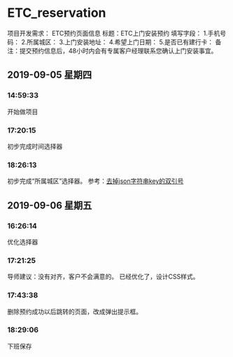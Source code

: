 # ETC_reservation

项目开发需求：
ETC预约页面信息
标题：ETC上门安装预约
填写字段：
1.手机号码：
2.所属城区：
3.上门安装地址：
4.希望上门日期：
5.是否已有建行卡：
备注：提交预约信息后，48小时内会有专属客户经理联系您确认上门安装事宜。

## 2019-09-05 星期四

### 14:59:33

开始做项目

### 17:20:15

初步完成时间选择器

### 18:26:13

初步完成“所属城区”选择器。
参考：[去掉json字符串key的双引号](https://blog.csdn.net/qq_41656943/article/details/86793079)

## 2019-09-06 星期五

### 16:26:14

优化选择器

### 17:21:25

导师建议：没有对齐，客户不会满意的。
已经优化了，设计CSS样式。

### 17:43:38

删除预约成功以后跳转的页面，改成弹出提示框。

### 18:29:06

下班保存
